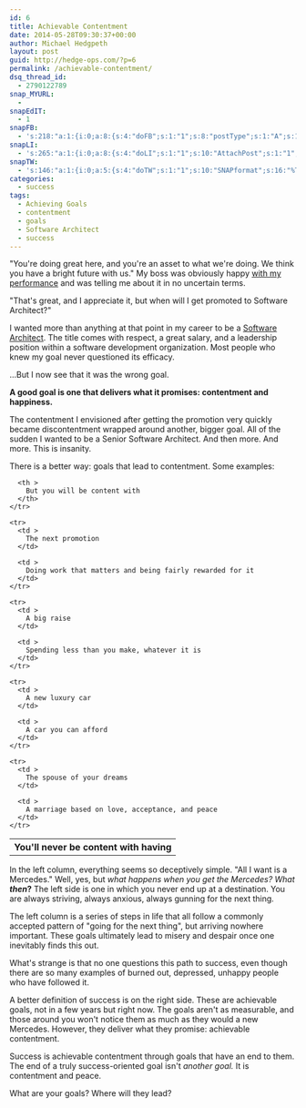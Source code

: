 ```yaml
---
id: 6
title: Achievable Contentment
date: 2014-05-28T09:30:37+00:00
author: Michael Hedgpeth
layout: post
guid: http://hedge-ops.com/?p=6
permalink: /achievable-contentment/
dsq_thread_id:
  - 2790122789
snap_MYURL:
  - 
snapEdIT:
  - 1
snapFB:
  - 's:218:"a:1:{i:0;a:8:{s:4:"doFB";s:1:"1";s:8:"postType";s:1:"A";s:10:"AttachPost";s:1:"2";s:10:"SNAPformat";s:16:"%TITLE% - %SURL%";s:9:"isAutoImg";s:1:"A";s:8:"imgToUse";s:0:"";s:9:"isAutoURL";s:1:"A";s:8:"urlToUse";s:0:"";}}";'
snapLI:
  - 's:265:"a:1:{i:0;a:8:{s:4:"doLI";s:1:"1";s:10:"AttachPost";s:1:"1";s:10:"SNAPformat";s:41:"New post has been published on %SITENAME%";s:11:"SNAPformatT";s:18:"New Post - %TITLE%";s:9:"isAutoImg";s:1:"A";s:8:"imgToUse";s:0:"";s:9:"isAutoURL";s:1:"A";s:8:"urlToUse";s:0:"";}}";'
snapTW:
  - 's:146:"a:1:{i:0;a:5:{s:4:"doTW";s:1:"1";s:10:"SNAPformat";s:16:"%TITLE% - %SURL%";s:8:"attchImg";s:1:"1";s:9:"isAutoImg";s:1:"A";s:8:"imgToUse";s:0:"";}}";'
categories:
  - success
tags:
  - Achieving Goals
  - contentment
  - goals
  - Software Architect
  - success
---
```

"You're doing great here, and you're an asset to what we're doing. We think you have a bright future with us." My boss was obviously happy [with my performance](http://hedge-ops.com/ten-takeaways-from-the-last-10-years-at-radiantncr/ "Ten Takeaways from the Last 10 Years at Radiant/NCR") and was telling me about it in no uncertain terms.

"That's great, and I appreciate it, but when will I get promoted to Software Architect?"<!--more-->

I wanted more than anything at that point in my career to be a [Software Architect](http://money.cnn.com/magazines/moneymag/bestjobs/2010/snapshots/1.html). The title comes with respect, a great salary, and a leadership position within a software development organization. Most people who knew my goal never questioned its efficacy.

…But I now see that it was the wrong goal.

**A good goal is one that delivers what it promises: contentment and happiness.**

The contentment I envisioned after getting the promotion very quickly became discontentment wrapped around another, bigger goal. All of the sudden I wanted to be a Senior Software Architect. And then more. And more. This is insanity.

There is a better way: goals that lead to contentment. Some examples:

<div class="table-responsive">
  <table  style="width:100%; "  class="easy-table easy-table-default " border="0">
    <tr>
      <th >
        You'll never be content with having
      </th>
      
      <th >
        But you will be content with
      </th>
    </tr>
    
    <tr>
      <td >
        The next promotion
      </td>
      
      <td >
        Doing work that matters and being fairly rewarded for it
      </td>
    </tr>
    
    <tr>
      <td >
        A big raise
      </td>
      
      <td >
        Spending less than you make, whatever it is
      </td>
    </tr>
    
    <tr>
      <td >
        A new luxury car
      </td>
      
      <td >
        A car you can afford
      </td>
    </tr>
    
    <tr>
      <td >
        The spouse of your dreams
      </td>
      
      <td >
        A marriage based on love, acceptance, and peace
      </td>
    </tr>
  </table>
</div>

In the left column, everything seems so deceptively simple. "All I want is a Mercedes." Well, yes, but _what happens when you get the Mercedes? What **then**_**?** The left side is one in which you never end up at a destination. You are always striving, always anxious, always gunning for the next thing.

The left column is a series of steps in life that all follow a commonly accepted pattern of "going for the next thing", but arriving nowhere important. These goals ultimately lead to misery and despair once one inevitably finds this out.

What's strange is that no one questions this path to success, even though there are so many examples of burned out, depressed, unhappy people who have followed it.

A better definition of success is on the right side. These are achievable goals, not in a few years but right now. The goals aren't as measurable, and those around you won't notice them as much as they would a new Mercedes. However, they deliver what they promise: achievable contentment.

Success is achievable contentment through goals that have an end to them. The end of a truly success-oriented goal isn't _another goal._ It is contentment and peace.

What are your goals? Where will they lead?
